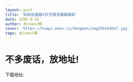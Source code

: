 ```yaml
---
layout: post
title: '蚂蚁加速器VIP无限流量破解版'
date: 1202-9-13
author: 水(⊙o⊙)啊
cover: 'https://tuapi.eees.cc/dongman/img255424647.jpg'
tags: 水(⊙o⊙)啊
---
```

<h1>不多废话，放地址!</h1>
下载地址:
<a href="https://fuckyoumom.lanzoui.com/iJVPetmtjfe>下载</a>
密码:6666
